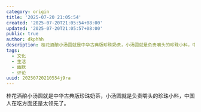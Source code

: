 ```yaml
---
category: origin
title: '2025-07-20 21:05:54'
created: '2025-07-20T21:05:54+08:00'
updated: '2025-07-20T21:05:57+08:00'
public: true
author: dkphhh
description: 桂花酒酿小汤圆就是中华古典版珍珠奶茶，小汤圆就是负责嚼头的珍珠小料，中国人在吃方面还是太领先了……
tags:
  - 文化
  - 生活
  - 幽默
  - 评论
uuid: 20250720210554j9ra
---
```


桂花酒酿小汤圆就是中华古典版珍珠奶茶，小汤圆就是负责嚼头的珍珠小料，中国人在吃方面还是太领先了。
